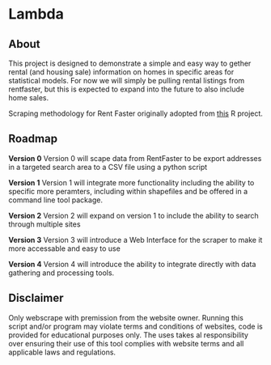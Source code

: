 # Lambda

## About
This project is designed to demonstrate a simple and easy way to gether rental (and housing sale) information on homes in specific areas for statistical models. For now we will simply be pulling rental listings from rentfaster, but this is expected to expand into the future to also include home sales.

Scraping methodology for Rent Faster originally adopted from [this](https://rpubs.com/calebbraun/rentfaster) R project.

## Roadmap

**Version 0**
Version 0 will scape data from RentFaster to be export addresses in a targeted search area to a CSV file using a python script

**Version 1**
Version 1 will integrate more functionality including the ability to specific more peramters, including within shapefiles and be offered in a command line tool package.

**Version 2**
Version 2 will expand on version 1 to include the ability to search through multiple sites

**Version 3**
Version 3 will introduce a Web Interface for the scraper to make it more accessable and easy to use

**Version 4**
Version 4 will introduce the ability to integrate directly with data gathering and processing tools.

## Disclaimer
Only webscrape with premission from the website owner. Running this script and/or program may violate terms and conditions of websites, code is provided for educational purposes only. The uses takes al responsibility over ensuring their use of this tool complies with website terms and all applicable laws and regulations.
